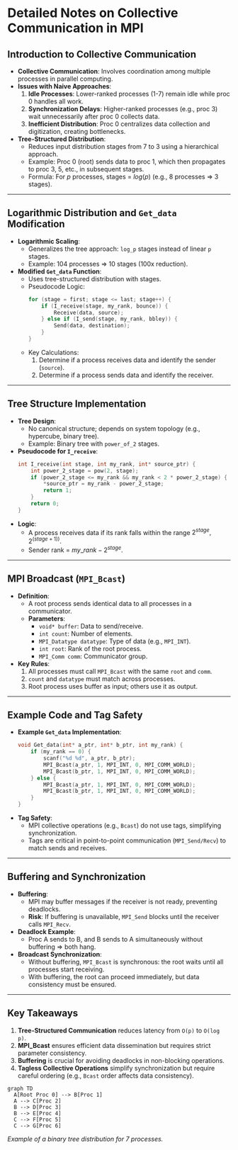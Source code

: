 # Detailed Notes on Collective Communication in MPI

## Introduction to Collective Communication
- **Collective Communication**: Involves coordination among multiple processes in parallel computing.
- **Issues with Naive Approaches**:
  1. **Idle Processes**: Lower-ranked processes (1-7) remain idle while proc 0 handles all work.
  2. **Synchronization Delays**: Higher-ranked processes (e.g., proc 3) wait unnecessarily after proc 0 collects data.
  3. **Inefficient Distribution**: Proc 0 centralizes data collection and digitization, creating bottlenecks.
- **Tree-Structured Distribution**:
  - Reduces input distribution stages from 7 to 3 using a hierarchical approach.
  - Example: Proc 0 (root) sends data to proc 1, which then propagates to proc 3, 5, etc., in subsequent stages.
  - Formula: For $p$ processes, stages = $log(p)$ (e.g., 8 processes ⇒ 3 stages).

---

## Logarithmic Distribution and `Get_data` Modification
- **Logarithmic Scaling**:
  - Generalizes the tree approach: `log_p` stages instead of linear `p` stages.
  - Example: 104 processes ⇒ 10 stages (100x reduction).
- **Modified `Get_data` Function**:
  - Uses tree-structured distribution with stages.
  - Pseudocode Logic:
    ```c
    for (stage = first; stage <= last; stage++) {
        if (I_receive(stage, my_rank, bounce)) {
            Receive(data, source);
        } else if (I_send(stage, my_rank, bbley)) {
            Send(data, destination);
        }
    }
    ```
  - Key Calculations:
    1. Determine if a process receives data and identify the sender (`source`).
    2. Determine if a process sends data and identify the receiver.

---

## Tree Structure Implementation
- **Tree Design**:
  - No canonical structure; depends on system topology (e.g., hypercube, binary tree).
  - Example: Binary tree with `power_of_2` stages.
- **Pseudocode for `I_receive`**:
  ```c
  int I_receive(int stage, int my_rank, int* source_ptr) {
      int power_2_stage = pow(2, stage);
      if (power_2_stage <= my_rank && my_rank < 2 * power_2_stage) {
          *source_ptr = my_rank - power_2_stage;
          return 1;
      }
      return 0;
  }
  ```
- **Logic**:
  - A process receives data if its rank falls within the range $2^{stage}, 2^{(stage+1))}$.
  - Sender rank = $my\_rank - 2^{stage}$.

---

## MPI Broadcast (`MPI_Bcast`)
- **Definition**:
  - A root process sends identical data to all processes in a communicator.
  - **Parameters**:
    - `void* buffer`: Data to send/receive.
    - `int count`: Number of elements.
    - `MPI_Datatype datatype`: Type of data (e.g., `MPI_INT`).
    - `int root`: Rank of the root process.
    - `MPI_Comm comm`: Communicator group.
- **Key Rules**:
  1. All processes must call `MPI_Bcast` with the same `root` and `comm`.
  2. `count` and `datatype` must match across processes.
  3. Root process uses buffer as input; others use it as output.

---

## Example Code and Tag Safety
- **Example `Get_data` Implementation**:
  ```c
  void Get_data(int* a_ptr, int* b_ptr, int my_rank) {
      if (my_rank == 0) {
          scanf("%d %d", a_ptr, b_ptr);
          MPI_Bcast(a_ptr, 1, MPI_INT, 0, MPI_COMM_WORLD);
          MPI_Bcast(b_ptr, 1, MPI_INT, 0, MPI_COMM_WORLD);
      } else {
          MPI_Bcast(a_ptr, 1, MPI_INT, 0, MPI_COMM_WORLD);
          MPI_Bcast(b_ptr, 1, MPI_INT, 0, MPI_COMM_WORLD);
      }
  }
  ```
- **Tag Safety**:
  - MPI collective operations (e.g., `Bcast`) do not use tags, simplifying synchronization.
  - Tags are critical in point-to-point communication (`MPI_Send/Recv`) to match sends and receives.

---

## Buffering and Synchronization
- **Buffering**:
  - MPI may buffer messages if the receiver is not ready, preventing deadlocks.
  - **Risk**: If buffering is unavailable, `MPI_Send` blocks until the receiver calls `MPI_Recv`.
- **Deadlock Example**:
  - Proc A sends to B, and B sends to A simultaneously without buffering ⇒ both hang.
- **Broadcast Synchronization**:
  - Without buffering, `MPI_Bcast` is synchronous: the root waits until all processes start receiving.
  - With buffering, the root can proceed immediately, but data consistency must be ensured.

---

## Key Takeaways
1. **Tree-Structured Communication** reduces latency from `O(p)` to `O(log p)`.
2. **MPI_Bcast** ensures efficient data dissemination but requires strict parameter consistency.
3. **Buffering** is crucial for avoiding deadlocks in non-blocking operations.
4. **Tagless Collective Operations** simplify synchronization but require careful ordering (e.g., `Bcast` order affects data consistency).

```mermaid
graph TD
  A[Root Proc 0] --> B[Proc 1]
  A --> C[Proc 2]
  B --> D[Proc 3]
  B --> E[Proc 4]
  C --> F[Proc 5]
  C --> G[Proc 6]
```  
*Example of a binary tree distribution for 7 processes.*